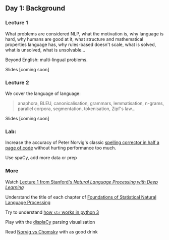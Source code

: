 ## Day 1: Background

### Lecture 1

What problems are considered NLP, what the motivation is, why language is hard, why humans are good at it, what structure and mathematical properties language has, why rules-based doesn't scale, what is solved, what is unsolved, what is unsolvable…

Beyond English: multi-lingual problems.

Slides [coming soon]

### Lecture 2
We cover the language of language:

> anaphora, BLEU, canonicalisation, grammars, lemmatisation, n-grams, parallel corpora, segmentation, tokenisation, Zipf's law...

Slides [coming soon]

### Lab:
Increase the accuracy of Peter Norvig's classic [spelling corrector in half a page of code](http://norvig.com/spell-correct.html) without hurting performance too much.

Use spaCy, add more data or prep

### More

Watch [Lecture 1 from Stanford's *Natural Language Processing with Deep Learning*](https://www.youtube.com/watch?v=OQQ-W_63UgQ)  

Understand the title of each chapter of [Foundations of Statistical Natural Language Processing](https://nlp.stanford.edu/fsnlp/)  

Try to understand [how `str` works in python 3](https://docs.python.org/3/howto/unicode.html#python-s-unicode-support)  

Play with the [displaCy](https://demos.explosion.ai/displacy/) parsing visualisation

Read [Norvig vs Chomsky](http://norvig.com/chomsky.html) with as good drink

